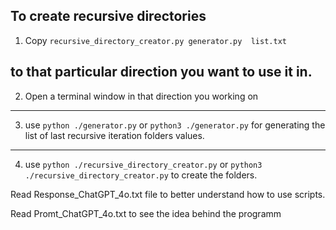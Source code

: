To create recursive directories
---------------
1. Copy
`
recursive_directory_creator.py
generator.py 
list.txt `

to that particular direction you want to use it in.
---------------
2. Open a terminal window in that direction you working on 
---------------
3. use ```python ./generator.py``` or ```python3 ./generator.py``` for generating the list of last recursive iteration folders values.
---------------
4. use ```python ./recursive_directory_creator.py``` or ```python3 ./recursive_directory_creator.py``` to create the folders.


Read Response_ChatGPT_4o.txt file to better understand how to use scripts.

Read Promt_ChatGPT_4o.txt to see the idea behind the programm